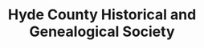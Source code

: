 ---
layout: repo
title: "Hyde County Historical and Genealogical Society"
id: 4539
permalink: repos/4539/
---